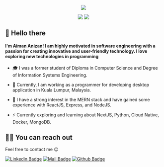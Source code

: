 <p align="center">
  <img src="http://github-profile-summary-cards.vercel.app/api/cards/profile-details?username=AimanAnizan56&theme=github_dark">
</p>
<p align="center">
  <img src="http://github-profile-summary-cards.vercel.app/api/cards/stats?username=AimanAnizan56&theme=github_dark">
  <img src="http://github-profile-summary-cards.vercel.app/api/cards/repos-per-language?username=AimanAnizan56&theme=github_dark">
</p>

## 👋 Hello there

#### I'm Aiman Anizan! I am highly motivated in software engineering with a passion for creating innovative and user-friendly technology. I love exploring new technologies in programming

- 🎓 I was a former student of Diploma in Computer Science and Degree of Information Systems Engineering.

- 🏢 Currently, I am working as a programmer for developing desktop application in Kuala Lumpur, Malaysia.

- 🌱 I have a strong interest in the MERN stack and have gained some experience with ReactJS, Express, and NodeJS.

- ⚡ Currently exploring and learning about NextJS, Python, Cloud Native, Docker, MongoDB.

## 🤙🏻 You can reach out

Feel free to contact me 😉

[![Linkedin Badge](https://img.shields.io/badge/linkedin-%230077B5.svg?&style=for-the-badge&logo=linkedin&logoColor=white)](https://www.linkedin.com/in/aiman-anizan/)
[![Mail Badge](https://img.shields.io/badge/email-c14438?style=for-the-badge&logo=Gmail&logoColor=white&link=mailto:anizanaimann1@gmail.com)](mailto:anizanaimann1@gmail.com)
[![Github Badge](https://img.shields.io/badge/github-333?style=for-the-badge&logo=github&logoColor=white)](https://github.com/AimanAnizan56)

